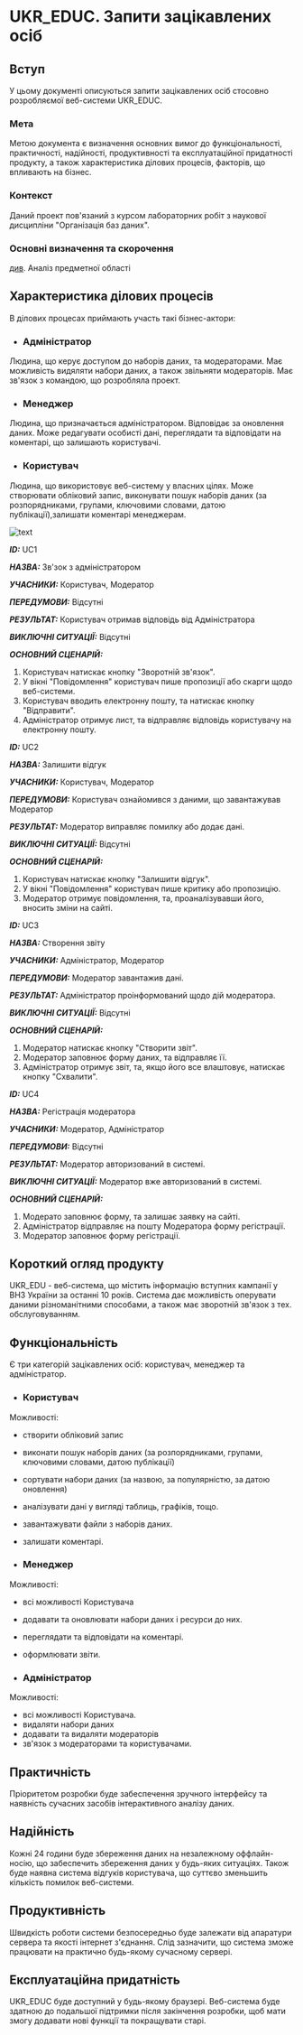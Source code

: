 # UKR_EDUC. Запити зацікавлених осіб

## Вступ

У цьому документі описуються запити зацікавлених осіб стосовно розробляємої веб-системи UKR_EDUC.

### Мета 

Метою документа є визначення основних вимог до функціональності, практичності, надійності, продуктивності та експлуатаційної придатності продукту, а також характеристика ділових процесів, факторів, що впливають на бізнес.

### Контекст

Даний проект пов'язаний з курсом лабораторних робіт з наукової дисципліни "Організація баз даних".


### Основні визначення та скорочення

[див](https://github.com/greg-sourse/obd/blob/master/docs/requirements/state-of-the-art.md). Аналіз предметної області


## Характеристика ділових процесів

В ділових процесах приймають участь такі бізнес-актори:

- ### Адміністратор
Людина, що керує доступом до наборів даних, та модераторами. Має можливість видяляти набори даних, а також звільняти модераторів. Має зв'язок з командою, що розробляла проект.
- ### Менеджер
Людина, що призначається адміністратором. Відповідає за оновлення даних. Може редагувати особисті дані, переглядати та відповідати на коментарі, що залишають користувачі.
- ### Користувач
Людина, що використовує веб-систему у власних цілях. Може створювати обліковий запис, виконувати пошук наборів даних (за розпорядниками, групами, ключовими словами, датою публікації),залишати коментарі менеджерам.


![text](https://github.com/greg-sourse/obd/blob/master/docs/use%20cases/image1.png)

   
***ID:*** UC1
    
***НАЗВА:*** Зв'зок з адміністратором
    
***УЧАСНИКИ:*** Користувач, Модератор

***ПЕРЕДУМОВИ:*** Відсутні

***РЕЗУЛЬТАТ:*** Користувач отримав відповідь від Адміністратора

***ВИКЛЮЧНІ СИТУАЦІЇ:*** Відсутні


***ОСНОВНИЙ СЦЕНАРІЙ:***
1. Користувач натискає кнопку "Зворотній зв'язок".
2. У вікні "Повідомлення" користувач пише пропозиції або скарги щодо веб-системи.
3. Користувач вводить електронну пошту, та натискає кнопку "Відправити".
4. Адміністратор отримує лист, та відправляє відповідь користувачу на електронну пошту.


***ID:*** UC2
    
***НАЗВА:*** Залишити відгук
    
***УЧАСНИКИ:*** Користувач, Модератор

***ПЕРЕДУМОВИ:*** Користувач ознайомився з даними, що завантажував Модератор

***РЕЗУЛЬТАТ:*** Модератор виправляє помилку або додає дані.

***ВИКЛЮЧНІ СИТУАЦІЇ:*** Відсутні

***ОСНОВНИЙ СЦЕНАРІЙ:***
1. Користувач натискає кнопку "Залишити відгук".
2. У вікні "Повідомлення" користувач пише критику або пропозицію.
3. Модератор отримує повідомлення, та, проаналізувавши його, вносить зміни на сайті.


***ID:*** UC3
    
***НАЗВА:*** Створення звіту
    
***УЧАСНИКИ:*** Адміністратор, Модератор

***ПЕРЕДУМОВИ:*** Модератор завантажив дані.

***РЕЗУЛЬТАТ:*** Адміністратор проінформований щодо дій модератора.

***ВИКЛЮЧНІ СИТУАЦІЇ:*** Відсутні

***ОСНОВНИЙ СЦЕНАРІЙ:***
1. Модератор натискає кнопку "Створити звіт".
2. Модератор заповнює форму даних, та відправляє її.
3. Адміністратор отримує звіт, та, якщо його все влаштовує, натискає кнопку "Схвалити".


***ID:*** UC4
    
***НАЗВА:*** Регістрація модератора
    
***УЧАСНИКИ:*** Модератор, Адміністратор

***ПЕРЕДУМОВИ:*** Відсутні

***РЕЗУЛЬТАТ:*** Модератор авторизований в системі.

***ВИКЛЮЧНІ СИТУАЦІЇ:*** Модератор вже авторизований в системі.

***ОСНОВНИЙ СЦЕНАРІЙ:***
1. Модерато заповнює форму, та залишає заявку на сайті.
2. Адміністратор відправляє на пошту Модератора форму регістрації.
3. Модератор заповнює форму регістрації.




## Короткий огляд продукту

UKR_EDU - веб-система, що містить інформацію вступних кампанії у ВНЗ України за останні 10 років. Система дає можливість оперувати даними різноманітними способами, а також має зворотній зв'язок з тех. обслуговуванням.


## Функціональність

Є три категорій зацікавлених осіб: користувач, менеджер та адміністратор.

- ### Користувач


Можливості:
- створити обліковий запис
- виконати пошук наборів даних (за розпорядниками, групами, ключовими словами, датою публікації)
- сортувати набори даних (за назвою, за популярністю, за датою оновлення)
- аналізувати дані у вигляді таблиць, графіків, тощо.
- завантажувати файли з наборів даних.
- залишати коментарі.


- ### Менеджер


Можливості:
- всі можливості Користувача
- додавати та оновлювати набори даних і ресурси до них.
- переглядати та відповідати на коментарі.
- оформлювати звіти.

- ### Адміністратор


Можливості:

- всі можливості Користувача.
- видаляти набори даних
- додавати та видаляти модераторів
- зв'язок з модераторами та користувачами.

## Практичність

Пріоритетом розробки буде забеспечення зручного інтерфейсу та наявність сучасних засобів інтерактивного аналізу даних. 

## Надійність

Кожні 24 години буде збереження даних на незалежному оффлайн-носію, що забеспечить збереження даних у будь-яких ситуаціях. Також буде наявна система відгуків користувача, що суттєво зменьшить кількість помилок веб-системи.

## Продуктивність

Швидкість роботи системи безпосередньо буде залежати від апаратури сервера та якості інтернет з'єднання. Слід зазначити, що система зможе працювати на практично будь-якому сучасному сервері.

## Експлуатаційна придатність
UKR_EDUC буде доступний у будь-якому браузері. Веб-система буде здатною до подальшої підтримки після закінчення розробки, щоб мати змогу додавати нові функції та покращувати старі. 
